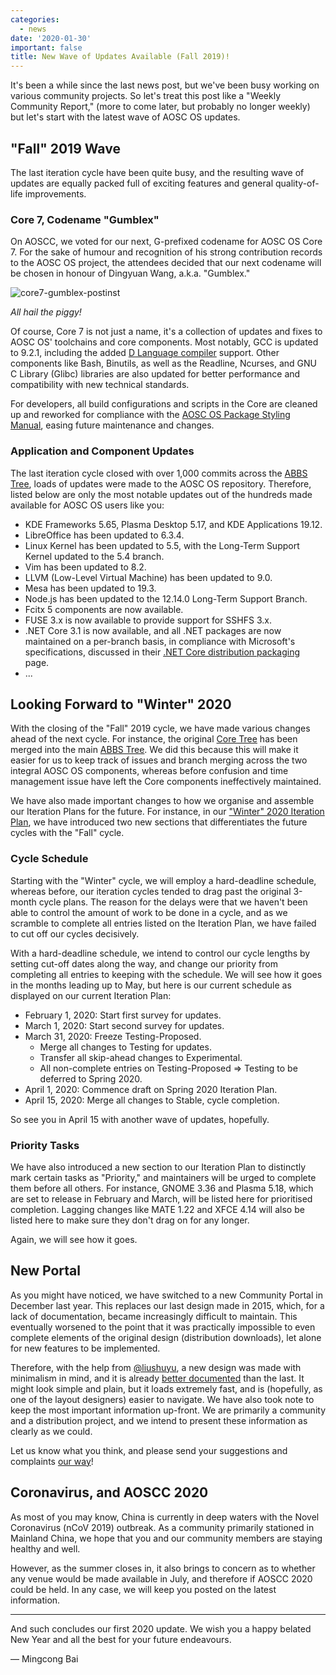 ```yaml
---
categories:
  - news
date: '2020-01-30'
important: false
title: New Wave of Updates Available (Fall 2019)!
---
```



It's been a while since the last news post, but we've been busy working on
various community projects. So let's treat this post like a "Weekly Community
Report," (more to come later, but probably no longer weekly) but let's start
with the latest wave of AOSC OS updates.

"Fall" 2019 Wave
----------------

The last iteration cycle have been quite busy, and the resulting wave of updates
are equally packed full of exciting features and general quality-of-life
improvements.

### Core 7, Codename "Gumblex"

On AOSCC, we voted for our next, G-prefixed codename for AOSC OS Core 7.
For the sake of humour and recognition of his strong contribution records to
the AOSC OS project, the attendees decided that our next codename will be
chosen in honour of Dingyuan Wang, a.k.a. "Gumblex."

![core7-gumblex-postinst](https://i.imgur.com/iQSBbpZ.png)

*All hail the piggy!*

Of course, Core 7 is not just a name, it's a collection of updates and fixes to
AOSC OS' toolchains and core components. Most notably, GCC is updated to 9.2.1,
including the added [D Language compiler](https://wiki.dlang.org/GDC) support.
Other components like Bash, Binutils, as well as the Readline, Ncurses, and GNU
C Library (Glibc) libraries are also updated for better performance and
compatibility with new technical standards.

For developers, all build configurations and scripts in the Core are cleaned up
and reworked for compliance with the
[AOSC OS Package Styling Manual](https://wiki.aosc.io/developer/packaging/package-styling-manual/),
easing future maintenance and changes.

### Application and Component Updates

The last iteration cycle closed with over 1,000 commits across the
[ABBS Tree](https://github.com/AOSC-Dev/aosc-os-abbs/), loads of updates were
made to the AOSC OS repository. Therefore, listed below are only the most
notable updates out of the hundreds made available for AOSC OS users like you:

- KDE Frameworks 5.65, Plasma Desktop 5.17, and KDE Applications 19.12.
- LibreOffice has been updated to 6.3.4.
- Linux Kernel has been updated to 5.5, with the Long-Term Support Kernel
  updated to the 5.4 branch.
- Vim has been updated to 8.2.
- LLVM (Low-Level Virtual Machine) has been updated to 9.0.
- Mesa has been updated to 19.3.
- Node.js has been updated to the 12.14.0 Long-Term Support Branch.
- Fcitx 5 components are now available.
- FUSE 3.x is now available to provide support for SSHFS 3.x.
- .NET Core 3.1 is now available, and all .NET packages are now maintained
  on a per-branch basis, in compliance with Microsoft's specifications,
  discussed in their
  [.NET Core distribution packaging](https://docs.microsoft.com/dotnet/core/distribution-packaging)
  page.
- ...

Looking Forward to "Winter" 2020
--------------------------------

With the closing of the "Fall" 2019 cycle, we have made various changes ahead
of the next cycle. For instance, the original
[Core Tree](https://github.com/AOSC-Dev/aosc-os-core/) has been merged into
the main [ABBS Tree](https://github.com/AOSC-Dev/aosc-os-abbs/). We did this
because this will make it easier for us to keep track of issues and branch
merging across the two integral AOSC OS components, whereas before confusion
and time management issue have left the Core components ineffectively
maintained.

We have also made important changes to how we organise and assemble our
Iteration Plans for the future. For instance, in our
["Winter" 2020 Iteration Plan](https://github.com/AOSC-Dev/aosc-os-abbs/issues/2073),
we have introduced two new sections that differentiates the future cycles with
the "Fall" cycle.

### Cycle Schedule

Starting with the "Winter" cycle, we will employ a hard-deadline schedule,
whereas before, our iteration cycles tended to drag past the original 3-month
cycle plans. The reason for the delays were that we haven't been able to
control the amount of work to be done in a cycle, and as we scramble to
complete all entries listed on the Iteration Plan, we have failed to cut off
our cycles decisively.

With a hard-deadline schedule, we intend to control our cycle lengths by
setting cut-off dates along the way, and change our priority from completing
all entries to keeping with the schedule. We will see how it goes in the
months leading up to May, but here is our current schedule as displayed on
our current Iteration Plan:

- February 1, 2020: Start first survey for updates.
- March 1, 2020: Start second survey for updates.
- March 31, 2020: Freeze Testing-Proposed.
    - Merge all changes to Testing for updates.
    - Transfer all skip-ahead changes to Experimental.
    - All non-complete entries on Testing-Proposed => Testing to be deferred to Spring 2020.
- April 1, 2020: Commence draft on Spring 2020 Iteration Plan.
- April 15, 2020: Merge all changes to Stable, cycle completion.

So see you in April 15 with another wave of updates, hopefully.

### Priority Tasks

We have also introduced a new section to our Iteration Plan to distinctly mark
certain tasks as "Priority," and maintainers will be urged to complete them
before all others. For instance, GNOME 3.36 and Plasma 5.18, which are set
to release in February and March, will be listed here for prioritised
completion. Lagging changes like MATE 1.22 and XFCE 4.14 will also be listed
here to make sure they don't drag on for any longer.

Again, we will see how it goes.

New Portal
----------

As you might have noticed, we have switched to a new Community Portal in
December last year. This replaces our last design made in 2015, which, for a
lack of documentation, became increasingly difficult to maintain. This
eventually worsened to the point that it was practically impossible to even
complete elements of the original design (distribution downloads), let alone
for new features to be implemented.

Therefore, with the help from [@liushuyu](/), a new design was
made with minimalism in mind, and it is already
[better documented](https://wiki.aosc.io/developer/infrastructure/-portal) than
the last. It might look simple and plain, but it loads extremely fast, and is
(hopefully, as one of the layout designers) easier to navigate. We have also
took note to keep the most important information up-front. We are primarily
a community and a distribution project, and we intend to present these
information as clearly as we could.

Let us know what you think, and please send your suggestions and complaints
[our way](https://github.com/AOSC-Dev/aosc-portal-kiss.github.io/issue/new/)!

Coronavirus, and AOSCC 2020
---------------------------

As most of you may know, China is currently in deep waters with the Novel
Coronavirus (nCoV 2019) outbreak. As a community primarily stationed in
Mainland China, we hope that you and our community members are staying
healthy and well.

However, as the summer closes in, it also brings to concern as to whether
any venue would be made available in July, and therefore if AOSCC 2020 could
be held. In any case, we will keep you posted on the latest information.

----

And such concludes our first 2020 update. We wish you a happy belated New Year
and all the best for your future endeavours.

— Mingcong Bai
